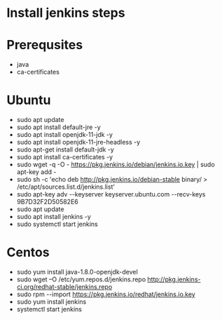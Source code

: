 # Install jenkins steps

# Prerequsites
- java
- ca-certificates

# Ubuntu 
- sudo apt update
- sudo apt install default-jre -y
- sudo apt install openjdk-11-jdk -y
- sudo apt install openjdk-11-jre-headless -y
- sudo apt-get install default-jdk -y
- sudo apt install ca-certificates -y
- sudo wget -q -O - https://pkg.jenkins.io/debian/jenkins.io.key | sudo apt-key add -
- sudo sh -c 'echo deb http://pkg.jenkins.io/debian-stable binary/ > /etc/apt/sources.list.d/jenkins.list'
- sudo apt-key adv --keyserver keyserver.ubuntu.com --recv-keys 9B7D32F2D50582E6
- sudo apt update
- sudo apt install jenkins -y
- sudo systemctl start jenkins 

# Centos
- sudo yum install java-1.8.0-openjdk-devel
- sudo wget –O /etc/yum.repos.d/jenkins.repo http://pkg.jenkins-ci.org/redhat-stable/jenkins.repo
- sudo rpm --import https://pkg.jenkins.io/redhat/jenkins.io.key
- sudo yum install jenkins
- systemctl start jenkins
